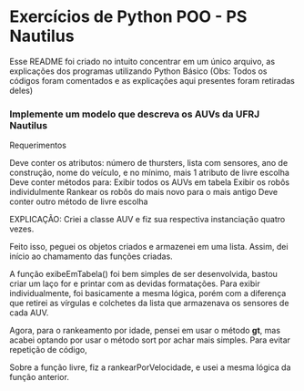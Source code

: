 # Exercícios de Python POO - PS Nautilus

Esse README foi criado no intuito concentrar em um único arquivo, as explicações dos programas utilizando Python Básico
(Obs: Todos os códigos foram comentados e as explicações aqui presentes foram retiradas deles)

### Implemente um modelo que descreva os AUVs da UFRJ Nautilus

Requerimentos 

Deve conter os atributos: número de thursters, lista com sensores,
ano de construção, nome do veículo, e no mínimo, mais 1 atributo de
livre escolha 
Deve conter métodos para:
Exibir todos os AUVs em tabela
Exibir os robôs individulmente
Rankear os robôs do mais novo para o mais antigo
Deve conter outro método de livre escolha

EXPLICAÇÃO:
Criei a classe AUV e fiz sua respectiva instanciação quatro vezes.

Feito isso, peguei os objetos criados e armazenei em uma lista. Assim,
dei início ao chamamento das funções criadas.

A função exibeEmTabela() foi bem simples de ser desenvolvida, bastou
criar um laço for e printar com as devidas formatações.
Para exibir individualmente, foi basicamente a mesma lógica, porém com
a diferença que retirei as vírgulas e colchetes da lista que armazenava
os sensores de cada AUV.

Agora, para o rankeamento por idade, pensei em usar o método __gt__, mas
acabei optando por usar o método sort por achar mais simples. Para evitar
repetição de código,

Sobre a função livre, fiz a rankearPorVelocidade, e usei a mesma lógica da
função anterior.